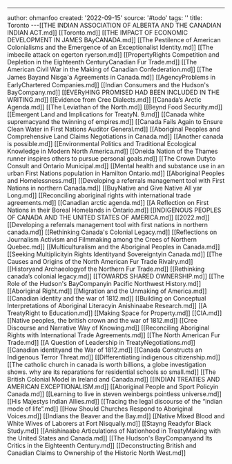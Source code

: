 ---
author: ohmanfoo
created: '2022-09-15'
source: '#todo'
tags: ''
title: Toronto
---[[THE INDIAN ASSOCIATION OF ALBERTA AND THE CANADIAN INDIAN ACT.md]]
[[Toronto.md]]
[[THE IMPACT OF ECONOMIC DEVELOPMENT IN JAMES BAyCANADA.md]]
[[The Pestilence of American Colonialisms and the Emergence of an Exceptionalist Identity.md]]
[[The imbecile attack on egerton ryerson.md]]
[[PropertyRights Competition and Depletion in the Eighteenth CenturyCanadian Fur Trade.md]]
[[The American Civil War in the Making of Canadian Confederation.md]]
[[The James Bayand Nisg̲a'a Agreements in Canada.md]]
[[AgencyProblems in EarlyChartered Companies.md]]
[[Indian Consumers and the Hudson's BayCompany.md]]
[[EVERyHING PROMISED HAD BEEN INCLUDED IN THE WRITING.md]]
[[Evidence from Cree Dialects.md]]
[[Canada’s Arctic Agenda.md]]
[[The Leviathan of the North.md]]
[[Beynd Food Security.md]]
[[Emergent Land and Implications for TreatyN. 9.md]]
[[Canada white supremacyand the twinning of empires.md]]
[[Canada Fails Again to Ensure Clean Water in First Nations Auditor General.md]]
[[Aboriginal Peoples and Comprehensive Land Claims Negotiations in Canada.md]]
[[Another canada is possible.md]]
[[Environmental Politics and Traditional Ecological Knowledge in Modern North America.md]]
[[Oneida Nation of the Thames runner inspires others to pursue personal goals.md]]
[[The Crown Dutyto Consult and Ontario Municipal.md]]
[[Mental health and substance use in an urban First Nations population in Hamilton Ontario.md]]
[[Aboriginal Peoples and Homelessness.md]]
[[Developing a referrals management tool with First Nations in northern Canada.md]]
[[BuyNative and Give Native All yar Long.md]]
[[Reconciling aboriginal rights with international trade agreements.md]]
[[Canadian arctic agenda.md]]
[[A Reflection on First Nations in their Boreal Homelands in Ontario.md]]
[[INDIGENOUS PEOPLES OF CANADA AND THE UNITED STATES OF AMERICA.md]]
[[2022.md]]
[[Developing a referrals management tool with first nations in northern canada.md]]
[[Rethinking Canada's Colonial Legacy.md]]
[[Reflections on Journalism Activism and Filmmaking among the Crees of Northern Quebec.md]]
[[Multiculturalism and the Aboriginal Peoples in Canada.md]]
[[Seeking Multiplicityin Rights Identityand Sovereigntyin Canada.md]]
[[The Causes and Origins of the North American Fur Trade Rivalry.md]]
[[Historyand Archaeologyof the Northern Fur Trade.md]]
[[Rethinking canada’s colonial legacy.md]]
[[TOWARDS SHARED OWNERSHIP.md]]
[[The Role of the Hudson's BayCompanyin Pacific Northwest History.md]]
[[Aboriginal Right.md]]
[[Migration and the Unmaking of America.md]]
[[Canadian identity and the war of 1812.md]]
[[Building on Conceptual Interpretations of Aboriginal Literacyin Anishinaabe Research.md]]
[[A TreatyRight to Education.md]]
[[Making Space for Property.md]]
[[CIA.md]]
[[Native peoples, the british crown and the war of 1812.md]]
[[Cree Discourse and Narrative Way of Knowing.md]]
[[Reconciling Aboriginal Rights with International Trade Agreements.md]]
[[The North American Fur Trade.md]]
[[A Question of Leadership in TreatyNegotiations.md]]
[[Canadian identityand the War of 1812.md]]
[[Canada Constructs an Indigenous Terror Threat.md]]
[[Differentiating indigenous citizenship.md]]
[[The catholic church in canada is worth billions, a globe investigation shows. why are its reparations for residential schools so small.md]]
[[The British Colonial Model in Ireland and Canada.md]]
[[INDIAN TREATIES AND AMERICAN EXCEPTIONALISM.md]]
[[Aboriginal People and Sport Policyin Canada.md]]
[[Learning to live in steven weinbergs pointless universe.md]]
[[His Majestys Indian Allies.md]]
[[Tracing the legal discourse of the “indian mode of life”.md]]
[[How Should Churches Respond to Aboriginal Voices.md]]
[[Indians the Beaver and the Bay.md]]
[[Native Mixed Blood and White Wives of Laborers at Fort Nisqually.md]]
[[Stayng Readyfor Black Study.md]]
[[Anishinaabe Articulations of Nationhood in TreatyMaking with the United States and Canada.md]]
[[The Hudson's BayCompanyand Its Critics in the Eighteenth Century.md]]
[[Deconstructing British and Canadian Claims to Ownership of the Historic North West.md]]
